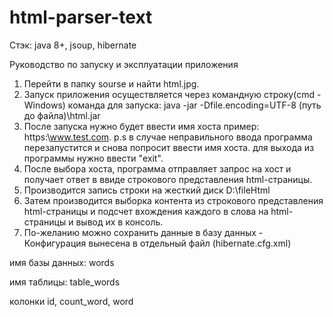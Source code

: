# html-parser-text

Стэк: java 8+, jsoup, hibernate

Руководство по запуску и эксплуатации приложения 
1. Перейти в папку sourse и найти html.jpg.
2. Запуск приложения осуществляется через командную строку(cmd - Windows)
команда для запуска: java -jar -Dfile.encoding=UTF-8 (путь до файла)\html.jar
3. После запуска нужно будет ввести имя хоста
пример: https:\\www.test.com.
p.s в случае неправильного ввода программа перезапустится 
и снова попросит ввести имя хоста.
для выхода из программы нужно ввести "exit".
4. После выбора хоста, программа отправляет запрос на хост и 
получает ответ в ввиде строкового представления html-страницы.
5. Производится запись строки на жесткий диск D:\fileHtml
6. Затем производится выборка контента из строкового представления html-страницы
и подсчет вхождения каждого в слова на html- страницы и вывод их в консоль.
7. По-желанию можно сохранить данные в базу данных - Конфигурация вынесена в отдельный файл (hibernate.cfg.xml)
<p>имя базы данных: words</p>
<p>имя таблицы: table_words</p>
<p>колонки id, count_word, word</p>

